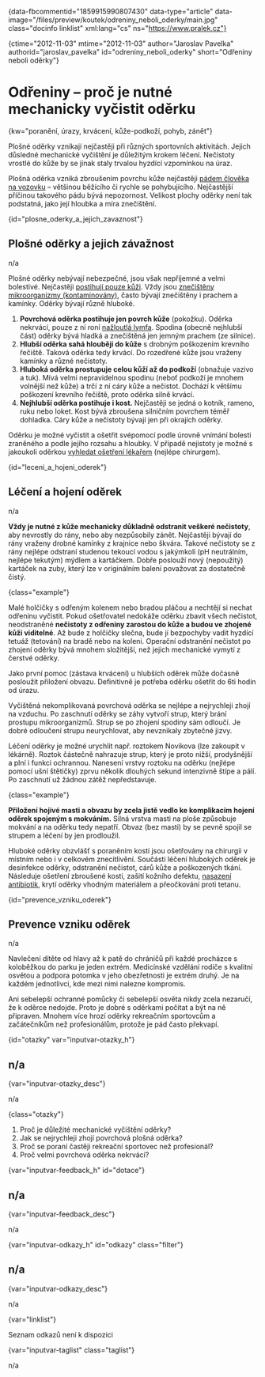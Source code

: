 
{data-fbcommentid="1859915990807430" data-type="article" data-image="/files/preview/koutek/odreniny\_neboli\_oderky/main.jpg" class="docinfo linklist" xml:lang="cs" ns="https://www.pralek.cz"}

{ctime="2012-11-03" mtime="2012-11-03" author="Jaroslav Pavelka" authorid="jaroslav\_pavelka" id="odreniny\_neboli_oderky" short="Odřeniny neboli oděrky"}

# Odřeniny – proč je nutné mechanicky vyčistit oděrku

<!-- generated attribute kw by user_udpatekw.sh on 2020-04-17, do not edit -->

{kw="poranění, úrazy, krvácení, kůže-podkoží, pohyb, zánět"}

Plošné oděrky vznikají nejčastěji při různých sportovních aktivitách. Jejich důsledné mechanické vyčištění je důležitým krokem léčení. Nečistoty vrostlé do kůže by se jinak staly trvalou hyzdící vzpomínkou na úraz.

Plošná oděrka vzniká zbroušením povrchu kůže nejčastěji [pádem člověka na vozovku][1] – většinou běžícího či rychle se pohybujícího. Nejčastější příčinou takového pádu bývá nepozornost. Velikost plochy oděrky není tak podstatná, jako její hloubka a míra znečištění.

{id="plosne\_oderky\_a\_jejich\_zavaznost"}

## Plošné oděrky a jejich závažnost

n/a

Plošné oděrky nebývají nebezpečné, jsou však nepříjemné a velmi bolestivé. Nejčastěji [postihují pouze kůži][2]. Vždy jsou [znečištěny mikroorganizmy (kontaminovány)][3], často bývají znečištěny i prachem a kamínky. Oděrky bývají různě hluboké.

  1. **Povrchová oděrka postihuje jen povrch kůže** (pokožku). Oděrka nekrvácí, pouze z ní roní [nažloutlá lymfa][4]. Spodina (obecně nejhlubší část) oděrky bývá hladká a znečištěná jen jemným prachem (ze silnice).
  2. **Hlubší oděrka sahá hlouběji do kůže** s drobným poškozením krevního řečiště. Taková oděrka tedy krvácí. Do rozedřené kůže jsou vraženy kamínky a různé nečistoty.
  3. **Hluboká oděrka prostupuje celou kůží až do podkoží** (obnažuje vazivo a tuk). Mívá velmi nepravidelnou spodinu (neboť podkoží je mnohem volnější než kůže) a trčí z ní cáry kůže a nečistot. Dochází k většímu poškození krevního řečiště, proto oděrka silně krvácí.
  4. **Nejhlubší oděrka postihuje i kost.** Nejčastěji se jedná o kotník, rameno, ruku nebo loket. Kost bývá zbroušena silničním povrchem téměř dohladka. Cáry kůže a nečistoty bývají jen při okrajích oděrky.

Oděrku je možné vyčistit a ošetřit svépomocí podle úrovně vnímání bolesti zraněného a podle jejího rozsahu a hloubky. V případě nejistoty je možné s jakoukoli oděrkou [vyhledat ošetření lékařem][5] (nejlépe chirurgem).

{id="leceni\_a\_hojeni_oderek"}

## Léčení a hojení oděrek

n/a

**Vždy je nutné z kůže mechanicky důkladně odstranit veškeré nečistoty**, aby nevrostly do rány, nebo aby nezpůsobily zánět. Nejčastěji bývají do rány vraženy drobné kamínky z krajnice nebo škvára. Takové nečistoty se z rány nejlépe odstraní studenou tekoucí vodou s jakýmkoli (pH neutrálním, nejlépe tekutým) mýdlem a kartáčkem. Dobře poslouží nový (nepoužitý) kartáček na zuby, který lze v originálním balení považovat za dostatečně čistý.

{class="example"}

Malé holčičky s odřeným kolenem nebo bradou pláčou a nechtějí si nechat odřeninu vyčistit. Pokud ošetřovatel nedokáže oděrku zbavit všech nečistot, neodstraněné **nečistoty z odřeniny zarostou do kůže a budou ve zhojené kůži viditelné**. Až bude z holčičky slečna, bude jí bezpochyby vadit hyzdící tetuáž (tetování) na bradě nebo na koleni. Operační odstranění nečistot po zhojení oděrky bývá mnohem složitější, než jejich mechanické vymytí z čerstvé oděrky.

Jako první pomoc (zástava krvácení) u hlubších oděrek může dočasně posloužit přiložení obvazu. Definitivně je potřeba oděrku ošetřit do 6ti hodin od úrazu.

Vyčištěná nekomplikovaná povrchová oděrka se nejlépe a nejrychleji zhojí na vzduchu. Po zaschnutí oděrky se záhy vytvoří strup, který brání prostupu mikroorganizmů. Strup se po zhojení spodiny sám odloučí. Je dobré odloučení strupu neurychlovat, aby nevznikaly zbytečné jizvy.

Léčení oděrky je možné urychlit např. roztokem Novikova (lze zakoupit v lékárně). Roztok částečně nahrazuje strup, který je proto nižší, prodyšnější a plní i funkci ochrannou. Nanesení vrstvy roztoku na oděrku (nejlépe pomocí ušní štětičky) zprvu několik dlouhých sekund intenzivně štípe a pálí. Po zaschnutí už žádnou zátěž nepředstavuje.

{class="example"}

**Přiložení hojivé masti a obvazu by zcela jistě vedlo ke komplikacím hojení oděrek spojeným s mokváním.** Silná vrstva masti na ploše způsobuje mokvání a na oděrku tedy nepatří. Obvaz (bez masti) by se pevně spojil se strupem a léčení by jen prodloužil.

Hluboké oděrky obzvlášť s poraněním kostí jsou ošetřovány na chirurgii v místním nebo i v celkovém znecitlivění. Součásti léčení hlubokých oděrek je desinfekce oděrky, odstranění nečistot, cárů kůže a poškozených tkání. Následuje ošetření zbroušené kosti, zašití kožního defektu, [nasazení antibiotik][6], krytí oděrky vhodným materiálem a přeočkování proti tetanu.

{id="prevence\_vzniku\_oderek"}

## Prevence vzniku oděrek

n/a

Navlečení dítěte od hlavy až k patě do chráničů při každé procházce s koloběžkou do parku je jeden extrém. Medicínské vzdělání rodiče s kvalitní osvětou a podpora potomka v jeho obezřetnosti je extrém druhý. Je na každém jednotlivci, kde mezi nimi nalezne kompromis.

Ani sebelepší ochranné pomůcky či sebelepší osvěta nikdy zcela nezaručí, že k oděrce nedojde. Proto je dobré s oděrkami počítat a být na ně připraven. Mnohem více hrozí oděrky rekreačním sportovcům a začátečníkům než profesionálům, protože je pád často překvapí.

{id="otazky" var="inputvar-otazky_h"}

## n/a

{var="inputvar-otazky_desc"}

n/a

{class="otazky"}

  1. Proč je důležité mechanické vyčištění oděrky?
  2. Jak se nejrychleji zhojí povrchová plošná oděrka?
  3. Proč se poraní častěji rekreační sportovec než profesionál?
  4. Proč velmi povrchová oděrka nekrvácí?

{var="inputvar-feedback_h" id="dotace"}

## n/a

{var="inputvar-feedback_desc"}

n/a

{var="inputvar-odkazy_h" id="odkazy" class="filter"}

## n/a

{var="inputvar-odkazy_desc"}

n/a

{var="linklist"}

Seznam odkazů není k dispozici

{var="inputvar-taglist" class="taglist"}

n/a

 [1]: pady_z_kola
 [2]: drobna_krvava_poraneni
 [3]: mikroorganizmy
 [4]: lymfaticke_uzliny
 [5]: nalehavost_lekarskeho_vysetreni
 [6]: antibiotika

